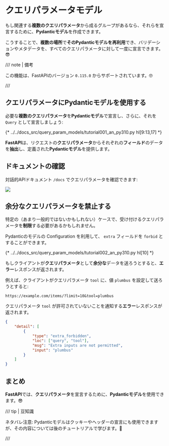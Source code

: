 # クエリパラメータモデル

もし関連する**複数のクエリパラメータ**から成るグループがあるなら、それらを宣言するために、**Pydanticモデル**を作成できます。

こうすることで、**複数の場所**で**そのPydanticモデルを再利用**でき、バリデーションやメタデータを、すべてのクエリパラメータに対して一度に宣言できます。😎

/// note | 備考

この機能は、FastAPIのバージョン `0.115.0` からサポートされています。🤓

///

## クエリパラメータにPydanticモデルを使用する

必要な**複数のクエリパラメータ**を**Pydanticモデル**で宣言し、さらに、それを `Query` として宣言しましょう:

{* ../../docs_src/query_param_models/tutorial001_an_py310.py hl[9:13,17] *}

**FastAPI**は、リクエストの**クエリパラメータ**からそれぞれの**フィールド**のデータを**抽出**し、定義された**Pydanticモデル**を提供します。

## ドキュメントの確認

対話的APIドキュメント `/docs` でクエリパラメータを確認できます:

<div class="screenshot">
<img src="/img/tutorial/query-param-models/image01.png">
</div>

## 余分なクエリパラメータを禁止する

特定の（あまり一般的ではないかもしれない）ケースで、受け付けるクエリパラメータを**制限**する必要があるかもしれません。

Pydanticのモデルの Configuration を利用して、 `extra` フィールドを `forbid` とすることができます。

{* ../../docs_src/query_param_models/tutorial002_an_py310.py hl[10] *}

もしクライアントが**クエリパラメータ**として**余分な**データを送ろうとすると、**エラー**レスポンスが返されます。

例えば、クライアントがクエリパラメータ `tool` に、値 `plumbus` を設定して送ろうとすると:

```http
https://example.com/items/?limit=10&tool=plumbus
```

クエリパラメータ `tool` が許可されていないことを通知する**エラー**レスポンスが返されます。

```json
{
    "detail": [
        {
            "type": "extra_forbidden",
            "loc": ["query", "tool"],
            "msg": "Extra inputs are not permitted",
            "input": "plumbus"
        }
    ]
}
```

## まとめ

**FastAPI**では、**クエリパラメータ**を宣言するために、**Pydanticモデル**を使用できます。😎

/// tip | 豆知識

ネタバレ注意: Pydanticモデルはクッキーやヘッダーの宣言にも使用できますが、その内容については後のチュートリアルで学びます。🤫

///

